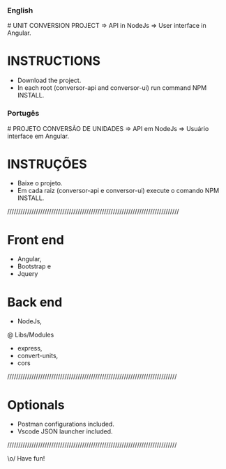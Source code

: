 <h3>English</h3>
# UNIT CONVERSION PROJECT
=> API in NodeJs
=> User interface in Angular.

# INSTRUCTIONS 
* Download the project. 
* In each root (conversor-api and conversor-ui) run command NPM INSTALL.

<h3>Portugês</h3>
# PROJETO CONVERSÃO DE UNIDADES
=> API em NodeJs
=> Usuário interface em Angular.

# INSTRUÇÕES
* Baixe o projeto.
* Em cada raiz (conversor-api e conversor-ui) execute o comando NPM INSTALL.

//////////////////////////////////////////////////////////////////////////////

# Front end
- Angular,
- Bootstrap e
- Jquery

# Back end
- NodeJs,

@ Libs/Modules
- express,
- convert-units,
- cors

/////////////////////////////////////////////////////////////////////////////
# Optionals

- Postman configurations included.
- Vscode JSON launcher included.

/////////////////////////////////////////////////////////////////////////////

\o/ Have fun!